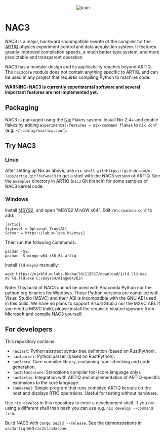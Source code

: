 <div align="center">

![icon](https://git.m-labs.hk/M-Labs/nac3/raw/branch/master/nac3.svg)

</div>

# NAC3
NAC3 is a major, backward-incompatible rewrite of the compiler for the [ARTIQ](https://m-labs.hk/artiq) physics experiment control and data acquisition system. It features greatly improved compilation speeds, a much better type system, and more predictable and transparent operation.

NAC3 has a modular design and its applicability reaches beyond ARTIQ. The ``nac3core`` module does not contain anything specific to ARTIQ, and can be used in any project that requires compiling Python to machine code.

**WARNING: NAC3 is currently experimental software and several important features are not implemented yet.**

## Packaging

NAC3 is packaged using the [Nix](https://nixos.org) Flakes system. Install Nix 2.4+ and enable flakes by adding ``experimental-features = nix-command flakes`` to ``nix.conf`` (e.g. ``~/.config/nix/nix.conf``).

## Try NAC3

### Linux

After setting up Nix as above, use ``nix shell git+https://github.com/m-labs/artiq.git?ref=nac3`` to get a shell with the NAC3 version of ARTIQ. See the ``examples`` directory in ARTIQ (``nac3`` Git branch) for some samples of NAC3 kernel code.

### Windows

Install [MSYS2](https://www.msys2.org/), and open "MSYS2 MinGW x64". Edit ``/etc/pacman.conf`` to add:
```
[artiq]
SigLevel = Optional TrustAll
Server = https://lab.m-labs.hk/msys2
```

Then run the following commands:
```
pacman -Syu
pacman -S mingw-w64-x86_64-artiq
```

Install ``lld-msys2`` manually:
```
wget https://nixbld.m-labs.hk/build/115527/download/1/ld.lld.exe
mv ld.lld.exe C:/msys64/mingw64/bin
```

Note: This build of NAC3 cannot be used with Anaconda Python nor the python.org binaries for Windows. Those Python versions are compiled with Visual Studio (MSVC) and their ABI is incompatible with the GNU ABI used in this build. We have no plans to support Visual Studio nor the MSVC ABI. If you need a MSVC build, please install the requisite bloated spyware from Microsoft and compile NAC3 yourself.

## For developers

This repository contains:
- ``nac3ast``: Python abstract syntax tree definition (based on RustPython).
- ``nac3parser``: Python parser (based on RustPython).
- ``nac3core``: Core compiler library, containing type-checking and code generation.
- ``nac3standalone``: Standalone compiler tool (core language only).
- ``nac3artiq``: Integration with ARTIQ and implementation of ARTIQ-specific extensions to the core language.
- ``runkernel``: Simple program that runs compiled ARTIQ kernels on the host and displays RTIO operations. Useful for testing without hardware.

Use ``nix develop`` in this repository to enter a development shell.
If you are using a different shell than bash you can use e.g. ``nix develop --command fish``.

Build NAC3 with ``cargo build --release``. See the demonstrations in ``nac3artiq`` and ``nac3standalone``.
